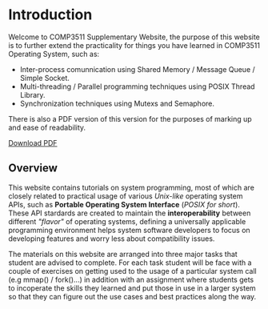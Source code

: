 # Introduction

Welcome to COMP3511 Supplementary Website, the purpose of this website is to further extend the practicality for things you have learned in COMP3511 Operating System, such as:

* Inter-process comunnication using Shared Memory / Message Queue / Simple Socket. 
* Multi-threading / Parallel programming techniques using POSIX Thread Library.
* Synchronization techniques using Mutexs and Semaphore.

There is also a PDF version of this version for the purposes of marking up and ease of readability.

[Download PDF](https://www.cse.ust.hk/osprojs/comp3511-extra.pdf)

## Overview

This website contains tutorials on system programming, most of which are closely related to practical usage of 
various _Unix-like_ operating system APIs, such as **Portable Operating System Interface** (_POSIX for short_). These API stardards are created to maintain the **interoperability** between different _"flavor"_ of operating systems, defining a universally applicable programming environment helps system software developers to focus on developing features and worry less about compatibility issues.

The materials on this website are arranged into three major tasks that student are advised to complete. For each task
student will be face with a couple of exercises on getting used to the usage of a particular system call (e.g mmap() / fork()...) in addition with an assignment where students gets to incoperate the skills they learned and put those in use in a larger system so that they can figure out the use cases and best practices along the way.

